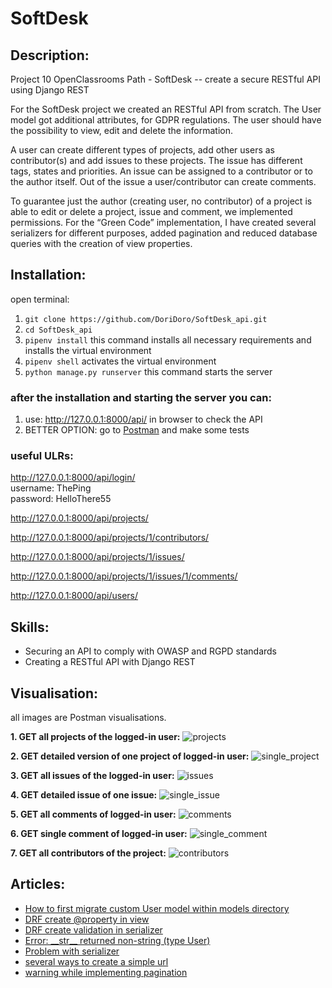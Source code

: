 # SoftDesk
## Description:
Project 10 OpenClassrooms Path  -  SoftDesk  -- create a secure RESTful API using Django REST

For the SoftDesk project we created an RESTful API from scratch. The User model got additional 
attributes, for GDPR regulations. The user should have the possibility to view, edit and delete 
the information. 

A user can create different types of projects, add other users as contributor(s) and add issues 
to these projects. The issue has different tags, states and priorities. An issue can be assigned 
to a contributor or to the author itself. Out of the issue a user/contributor can create comments.

To guarantee just the author (creating user, no contributor) of a project is able to edit or 
delete a project, issue and comment, we implemented permissions. For the “Green Code” implementation, 
I have created several serializers for different purposes, added pagination and reduced database 
queries with the creation of view properties. 


## Installation:
open terminal:
1. `git clone https://github.com/DoriDoro/SoftDesk_api.git`
2. `cd SoftDesk_api`
3. `pipenv install` this command installs all necessary requirements and installs the virtual environment
4. `pipenv shell` activates the virtual environment
5. `python manage.py runserver` this command starts the server

 ### after the installation and starting the server you can:
1. use: http://127.0.0.1:8000/api/ in browser to check the API 
2. BETTER OPTION: go to [Postman](https://www.postman.com/) and make some tests

 ### useful ULRs:
http://127.0.0.1:8000/api/login/ <br>
username: ThePing <br>
password: HelloThere55

http://127.0.0.1:8000/api/projects/

http://127.0.0.1:8000/api/projects/1/contributors/

http://127.0.0.1:8000/api/projects/1/issues/

http://127.0.0.1:8000/api/projects/1/issues/1/comments/

http://127.0.0.1:8000/api/users/


## Skills:
- Securing an API to comply with OWASP and RGPD standards
- Creating a RESTful API with Django REST


## Visualisation:
all images are Postman visualisations.

**1. GET all projects of the logged-in user:**
![projects](/README_images/GET_projects.png)
<br>

**2. GET detailed version of one project of logged-in user:**
![single_project](/README_images/GET_single_project.png)
<br>

**3. GET all issues of the logged-in user:**
![issues](/README_images/GET_issues.png)
<br>

**4. GET detailed issue of one issue:**
![single_issue](/README_images/GET_single_issue.png)
<br>

**5. GET all comments of logged-in user:**
![comments](/README_images/GET_comments.png)
<br>

**6. GET single comment of logged-in user:**
![single_comment](/README_images/GET_single_comment.png)
<br>

**7. GET all contributors of the project:**
![contributors](/README_images/GET_contributors.png)
<br>

## Articles:
- [How to first migrate custom User model within models directory](https://dev.to/doridoro/how-to-first-migrate-custom-user-model-within-models-directory-1bdl)
- [DRF create @property in view](https://dev.to/doridoro/drf-create-property-decorator-in-view-and-use-property-in-serializer-okm)
- [DRF create validation in serializer](https://dev.to/doridoro/drf-create-validation-in-serializer-421i)
- [Error: \_\_str\_\_ returned non-string (type User)](https://dev.to/doridoro/error-str-returned-non-string-type-user-344n)
- [Problem with serializer](https://dev.to/doridoro/what-problems-can-happen-with-different-serializer-in-drf-5e7m)
- [several ways to create a simple url](https://dev.to/doridoro/several-ways-to-create-a-simple-url-2fhh)
- [warning while implementing pagination](https://dev.to/doridoro/django-rest-framework-warning-unorderedobjectlistwarning-1p3p)